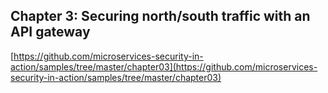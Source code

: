 ## Chapter 3: Securing north/south traffic with an API gateway

[https://github.com/microservices-security-in-action/samples/tree/master/chapter03](https://github.com/microservices-security-in-action/samples/tree/master/chapter03)


